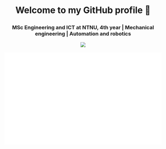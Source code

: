 # <p align="center">Welcome to my GitHub profile 👋</p>

### <p align="center">MSc Engineering and ICT at NTNU, 4th year | Mechanical engineering | Automation and robotics</p>






<p align="center">  
<img src="https://github-readme-stats.vercel.app/api?username=JakobEik&show_icons=true&hide_border=true&&count_private=true&include_all_commits=true" />
</p>


<a align="center" href="https://github.com/jakobeik/githubstats">


![](https://github.com/jakobeik/githubstats/blob/master/generated/languages.svg)

</a>


